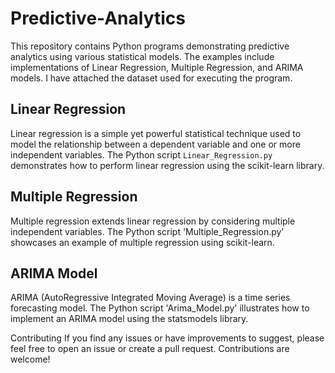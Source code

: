 # Predictive-Analytics
This repository contains Python programs demonstrating predictive analytics using various statistical models. The examples include implementations of Linear Regression, Multiple Regression, and ARIMA models.
I have attached the dataset used for executing the program. 

## Linear Regression

Linear regression is a simple yet powerful statistical technique used to model the relationship between a dependent variable and one or more independent variables. The Python script `Linear_Regression.py` demonstrates how to perform linear regression using the scikit-learn library.

## Multiple Regression
Multiple regression extends linear regression by considering multiple independent variables. The Python script 'Multiple_Regression.py' showcases an example of multiple regression using scikit-learn.

## ARIMA Model
ARIMA (AutoRegressive Integrated Moving Average) is a time series forecasting model. The Python script 'Arima_Model.py' illustrates how to implement an ARIMA model using the statsmodels library.






Contributing
If you find any issues or have improvements to suggest, please feel free to open an issue or create a pull request. Contributions are welcome!
